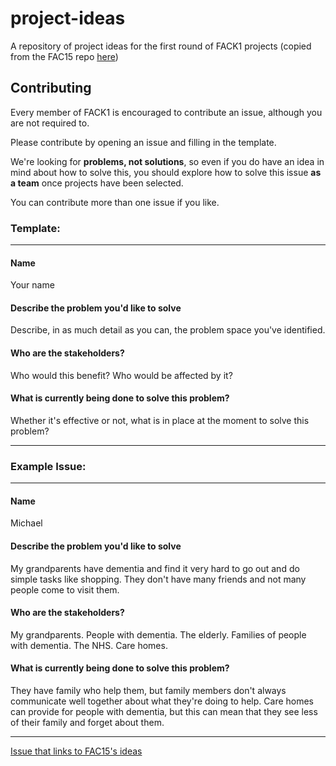 # project-ideas
A repository of project ideas for the first round of FACK1 projects (copied from the FAC15 repo [here](https://github.com/fac-15/project-ideas))

## Contributing

Every member of FACK1 is encouraged to contribute an issue, although you are not required to.

Please contribute by opening an issue and filling in the template.

We're looking for **problems, not solutions**, so even if you do have an idea in mind about how to solve this, you should explore how to solve this issue **as a team** once projects have been selected.

You can contribute more than one issue if you like.

### Template:

<hr />

#### Name
Your name

#### Describe the problem you'd like to solve
Describe, in as much detail as you can, the problem space you've identified.

#### Who are the stakeholders?
Who would this benefit? Who would be affected by it?

#### What is currently being done to solve this problem?
Whether it's effective or not, what is in place at the moment to solve this problem?

<hr />

### Example Issue:

<hr />

#### Name
Michael

#### Describe the problem you'd like to solve
My grandparents have dementia and find it very hard to go out and do simple tasks like shopping. They don't have many friends and not many people come to visit them.

#### Who are the stakeholders?
My grandparents. People with dementia. The elderly. Families of people with dementia. The NHS. Care homes.

#### What is currently being done to solve this problem?
They have family who help them, but family members don't always communicate well together about what they're doing to help.
Care homes can provide for people with dementia, but this can mean that they see less of their family and forget about them.

<hr />


[Issue that links to FAC15's ideas](https://github.com/FACK1/project-ideas/issues/1)
